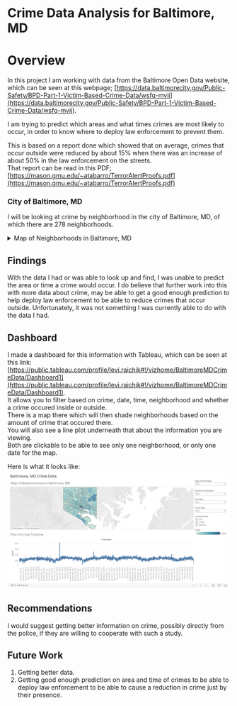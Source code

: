 # Crime Data Analysis for Baltimore, MD


# Overview  

In this project I am working with data from the Baltimore Open Data website, which can be seen at this webpage; [https://data.baltimorecity.gov/Public-Safety/BPD-Part-1-Victim-Based-Crime-Data/wsfq-mvij](https://data.baltimorecity.gov/Public-Safety/BPD-Part-1-Victim-Based-Crime-Data/wsfq-mvij).  

I am trying to predict which areas and what times crimes are most likely to occur, in order to know where to deploy law enforcement to prevent them.

This is based on a report done which showed that on average, crimes that occur outside were reduced by about 15% when there was an increase of about 50% in the law enforcement on the streets.  
That report can be read in this PDF; [https://mason.gmu.edu/~atabarro/TerrorAlertProofs.pdf](https://mason.gmu.edu/~atabarro/TerrorAlertProofs.pdf)


### City of Baltimore, MD

I will be looking at crime by neighborhood in the city of Baltimore, MD, of which there are 278 neighborhoods.   

<details><summary>Map of Neighborhoods in Baltimore, MD</summary>
<img src='Map_of_Baltimore.png'>
</details>


## Findings

With the data I had or was able to look up and find, I was unable to predict the area or time a crime would occur. I do believe that further work into this with more data about crime, may be able to get a good enough prediction to help deploy law enforcement to be able to reduce crimes that occur outside. Unfortunately, it was not something I was currently able to do with the data I had.  

## Dashboard

I made a dashboard for this information with Tableau, which can be seen at this link: [https://public.tableau.com/profile/levi.raichik#!/vizhome/BaltimoreMDCrimeData/Dashboard1](https://public.tableau.com/profile/levi.raichik#!/vizhome/BaltimoreMDCrimeData/Dashboard1).  
It allows you to filter based on crime, date, time, neighborhood and whether a crime occured inside or outside.  
There is a map there which will then shade neighborhoods based on the amount of crime that occured there.  
You will also see a line plot underneath that about the information you are viewing.  
Both are clickable to be able to see only one neighborhood, or only one date for the map.  
  
Here is what it looks like:  
<img src='Dashboard.png'>

## Recommendations

I would suggest getting better information on crime, possibly directly from the police, if they are willing to cooperate with such a study.  

## Future Work

1. Getting better data.  
2. Getting good enough prediction on area and time of crimes to be able to deploy law enforcement to be able to cause a reduction in crime just by their presence.

